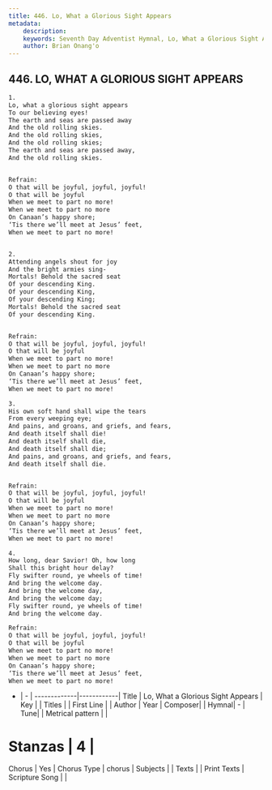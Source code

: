 ```yaml
---
title: 446. Lo, What a Glorious Sight Appears
metadata:
    description: 
    keywords: Seventh Day Adventist Hymnal, Lo, What a Glorious Sight Appears, , 
    author: Brian Onang'o
---
```



## 446. LO, WHAT A GLORIOUS SIGHT APPEARS

```txt
1.
Lo, what a glorious sight appears
To our believing eyes!
The earth and seas are passed away
And the old rolling skies.
And the old rolling skies,
And the old rolling skies;
The earth and seas are passed away,
And the old rolling skies.


Refrain:
O that will be joyful, joyful, joyful!
O that will be joyful
When we meet to part no more!
When we meet to part no more
On Canaan’s happy shore;
‘Tis there we’ll meet at Jesus’ feet,
When we meet to part no more!


2.
Attending angels shout for joy
And the bright armies sing-
Mortals! Behold the sacred seat
Of your descending King.
Of your descending King,
Of your descending King;
Mortals! Behold the sacred seat
Of your descending King.


Refrain:
O that will be joyful, joyful, joyful!
O that will be joyful
When we meet to part no more!
When we meet to part no more
On Canaan’s happy shore;
‘Tis there we’ll meet at Jesus’ feet,
When we meet to part no more!

3.
His own soft hand shall wipe the tears
From every weeping eye;
And pains, and groans, and griefs, and fears,
And death itself shall die!
And death itself shall die,
And death itself shall die;
And pains, and groans, and griefs, and fears,
And death itself shall die.


Refrain:
O that will be joyful, joyful, joyful!
O that will be joyful
When we meet to part no more!
When we meet to part no more
On Canaan’s happy shore;
‘Tis there we’ll meet at Jesus’ feet,
When we meet to part no more!

4.
How long, dear Savior! Oh, how long
Shall this bright hour delay?
Fly swifter round, ye wheels of time!
And bring the welcome day.
And bring the welcome day,
And bring the welcome day;
Fly swifter round, ye wheels of time!
And bring the welcome day.

Refrain:
O that will be joyful, joyful, joyful!
O that will be joyful
When we meet to part no more!
When we meet to part no more
On Canaan’s happy shore;
‘Tis there we’ll meet at Jesus’ feet,
When we meet to part no more!

```

- |   -  |
-------------|------------|
Title | Lo, What a Glorious Sight Appears |
Key |  |
Titles |  |
First Line |  |
Author | 
Year | 
Composer|  |
Hymnal|  - |
Tune|  |
Metrical pattern | |
# Stanzas | 4 |
Chorus | Yes |
Chorus Type | chorus |
Subjects |  |
Texts |  |
Print Texts | 
Scripture Song |  |
  
